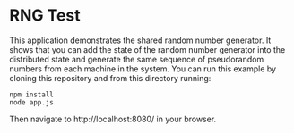 RNG Test
========
This application demonstrates the shared random number generator. It shows that you can add
the state of the random number generator into the distributed state and generate the same
sequence of pseudorandom numbers from each machine in the system. You can run this example
by cloning this repository and from this directory running:

```
npm install
node app.js
```

Then navigate to http://localhost:8080/ in your browser.
